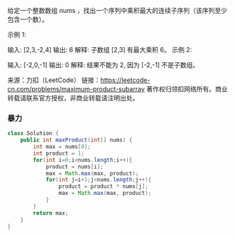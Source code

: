 给定一个整数数组 nums ，找出一个序列中乘积最大的连续子序列（该序列至少包含一个数）。

示例 1:

输入: [2,3,-2,4]
输出: 6
解释: 子数组 [2,3] 有最大乘积 6。
示例 2:

输入: [-2,0,-1]
输出: 0
解释: 结果不能为 2, 因为 [-2,-1] 不是子数组。

来源：力扣（LeetCode）
链接：https://leetcode-cn.com/problems/maximum-product-subarray
著作权归领扣网络所有。商业转载请联系官方授权，非商业转载请注明出处。

### 暴力

```java
class Solution {
    public int maxProduct(int[] nums) {
        int max = nums[0];
        int product = 1;
        for(int i=0;i<nums.length;i++){
            product = nums[i];
            max = Math.max(max, product);
            for(int j=i+1;j<nums.length;j++){
                product = product * nums[j];
                max = Math.max(max, product);
            }
        }
        return max;
    }
}
```

